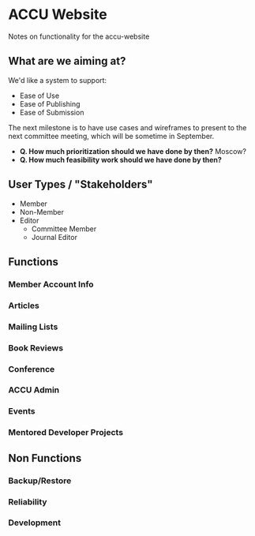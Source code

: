 # ACCU Website

Notes on functionality for the accu-website

## What are we aiming at?

We'd like a system to support:

*   Ease of Use
*   Ease of Publishing
*   Ease of Submission

The next milestone is to have use cases and wireframes to present to the next
committee meeting, which will be sometime in September.

* **Q. How much prioritization should we have done by then?** Moscow?
* **Q. How much feasibility work should we have done by then?**

## User Types / "Stakeholders"

*   Member
*   Non-Member
*   Editor
    *    Committee Member
    *    Journal Editor

## Functions

### Member Account Info

### Articles

### Mailing Lists

### Book Reviews

### Conference

### ACCU Admin

### Events

### Mentored Developer Projects

## Non Functions

### Backup/Restore

### Reliability

### Development
